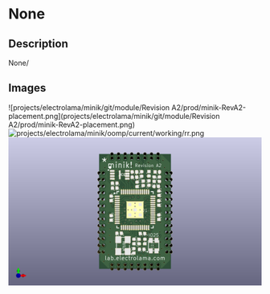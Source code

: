 # None
## Description
None/

## Images
![projects/electrolama/minik/git/module/Revision A2/prod/minik-RevA2-placement.png](projects/electrolama/minik/git/module/Revision A2/prod/minik-RevA2-placement.png)
![projects/electrolama/minik/oomp/current/working/rr.png](projects/electrolama/minik/oomp/current/working/rr.png)
![projects/electrolama/minik/oomp/current/working/z.png](projects/electrolama/minik/oomp/current/working/z.png)
